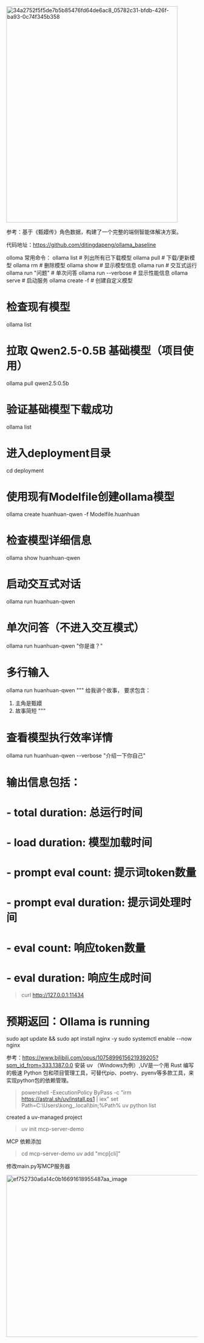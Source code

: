 
<img width="451" height="570" alt="34a2752f5f5de7b5b85476fd64de6ac8_05782c31-bfdb-426f-ba93-0c74f345b358" src="https://github.com/user-attachments/assets/be71c648-fb2e-4ad3-af1d-0a7d8e418e02" />

参考：基于《甄嬛传》角色数据，构建了一个完整的端侧智能体解决方案。

代码地址：https://github.com/ditingdapeng/ollama_baseline

olloma
常用命令：
ollama list                    # 列出所有已下载模型
ollama pull <model>           # 下载/更新模型
ollama rm <model>             # 删除模型
ollama show <model>           # 显示模型信息
ollama run <model>            # 交互式运行
ollama run <model> "问题"     # 单次问答
ollama run <model> --verbose  # 显示性能信息
ollama serve                  # 启动服务
ollama create <name> -f <file> # 创建自定义模型

# 检查现有模型
ollama list

# 拉取 Qwen2.5-0.5B 基础模型（项目使用）
ollama pull qwen2.5:0.5b

# 验证基础模型下载成功
ollama list 

# 进入deployment目录
cd deployment

# 使用现有Modelfile创建ollama模型
ollama create huanhuan-qwen -f Modelfile.huanhuan

# 检查模型详细信息
ollama show huanhuan-qwen

# 启动交互式对话
ollama run huanhuan-qwen

# 单次问答（不进入交互模式）
ollama run huanhuan-qwen "你是谁？"

# 多行输入
ollama run huanhuan-qwen """
给我讲个故事，
要求包含：
1. 主角是甄嬛
2. 故事简短
"""

# 查看模型执行效率详情
ollama run huanhuan-qwen --verbose "介绍一下你自己"

# 输出信息包括：
# - total duration: 总运行时间
# - load duration: 模型加载时间
# - prompt eval count: 提示词token数量
# - prompt eval duration: 提示词处理时间
# - eval count: 响应token数量
# - eval duration: 响应生成时间


> curl http://127.0.0.1:11434
# 预期返回：Ollama is running

sudo apt update && sudo apt install nginx -y
sudo systemctl enable --now nginx

参考：https://www.bilibili.com/opus/1075899615621939205?spm_id_from=333.1387.0.0
安装 uv （Windows为例）,UV是一个用 Rust 编写的极速 Python 包和项目管理工具，可替代pip、poetry、pyenv等多款工具，来实现python包的依赖管理。
> powershell -ExecutionPolicy ByPass -c "irm https://astral.sh/uv/install.ps1 | iex"
> set Path=C:\Users\kong_\.local\bin;%Path% 
> uv python list

created a uv-managed project
> uv init mcp-server-demo

MCP 依赖添加
> cd mcp-server-demo
> uv add "mcp[cli]"

修改main.py写MCP服务器

<img width="641" height="427" alt="ef752730a6a14c0b16691618955487aa_image" src="https://github.com/user-attachments/assets/25d2d3af-f2ce-412f-8ba8-e9c57818af31" />


